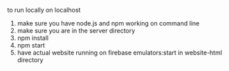 to run locally on localhost

1. make sure you have node.js and npm working on command line
2. make sure you are in the server directory
3. npm install
4. npm start
5. have actual website running on firebase emulators:start in website-html directory

